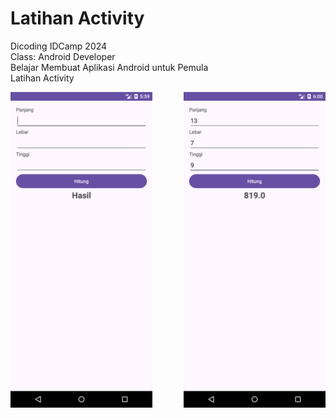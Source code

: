 # Latihan Activity

Dicoding IDCamp 2024  
Class: Android Developer  
Belajar Membuat Aplikasi Android untuk Pemula  
Latihan Activity

<div style="display: flex; justify-content: space-between;">
  <img src="https://github.com/xmswmx/self_taught/blob/main/learning_kotlin/dicoding/Screenshot_20241229_175935.png" width="45%" />
  <img src="https://github.com/xmswmx/self_taught/blob/main/learning_kotlin/dicoding/Screenshot_20241229_180020.png" width="45%" />
</div>
